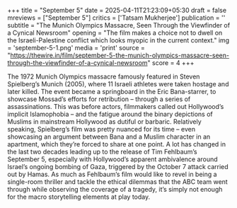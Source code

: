 +++
title = "September 5"
date = 2025-04-11T21:23:09+05:30
draft = false
mreviews = ["September 5"]
critics = ['Tatsam Mukherjee']
publication = ''
subtitle = "The Munich Olympics Massacre, Seen Through the Viewfinder of a Cynical Newsroom"
opening = "The film makes a choice not to dwell on the Israeli-Palestine conflict which looks myopic in the current context."
img = 'september-5-1.png'
media = 'print'
source = "https://thewire.in/film/september-5-the-munich-olympics-massacre-seen-through-the-viewfinder-of-a-cynical-newsroom"
score = 4
+++

The 1972 Munich Olympics massacre famously featured in Steven Spielberg’s Munich (2005), where 11 Israeli athletes were taken hostage and later killed. The event became a springboard in the Eric Bana-starrer, to showcase Mossad’s efforts for retribution – through a series of assassinations. This was before actors, filmmakers called out Hollywood’s implicit Islamophobia – and the fatigue around the binary depictions of Muslims in mainstream Hollywood as dutiful or barbaric. Relatively speaking, Spielberg’s film was pretty nuanced for its time – even showcasing an argument between Bana and a Muslim character in an apartment, which they’re forced to share at one point. A lot has changed in the last two decades leading up to the release of Tim Fehlbaum’s September 5, especially with Hollywood’s apparent ambivalence around Israel’s ongoing bombing of Gaza, triggered by the October 7 attack carried out by Hamas. As much as Fehlbaum’s film would like to revel in being a single-room thriller and tackle the ethical dilemmas that the ABC team went through while observing the coverage of a tragedy, it’s simply not enough for the macro storytelling elements at play today.
